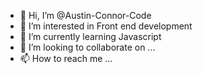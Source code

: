 - 👋 Hi, I’m @Austin-Connor-Code
- 👀 I’m interested in Front end development
- 🌱 I’m currently learning Javascript
- 💞️ I’m looking to collaborate on ...
- 📫 How to reach me ...

<!---
Austin-Connor-Code/Austin-Connor-Code is a ✨ special ✨ repository because its `README.md` (this file) appears on your GitHub profile.
You can click the Preview link to take a look at your changes.
--->
